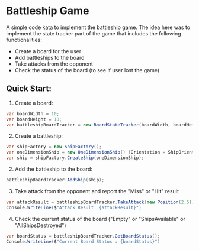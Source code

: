 # Battleship Game
A simple code kata to implement the battleship game. The idea here was to implement the state tracker part of the game that includes the following functionalities:

* Create a board for the user
* Add battleships to the board
* Take attacks from the opponent
* Check the status of the board (to see if user lost the game)


## Quick Start:

1. Create a board:
```csharp
var boardWidth = 10;
var boardHeight = 10;
var battleshipBoardTracker = new BoardStateTracker(boardWidth, boardHeight);
```

2. Create a battleship:
```csharp
var shipFactory = new ShipFactory();
var oneDimensionShip = new OneDimensionShip() {Orientation = ShipOrientation.Horizontal, StartPosition = new Position(2,3), Length = 3};
var ship = shipFactory.CreateShip(oneDimensionShip);
```

2. Add the battleship to the board:

```csharp
battleshipBoardTracker.AddShip(ship);
```

3. Take attack from the opponent and report the "Miss" or "Hit" result
```csharp
var attackResult = battleshipBoardTracker.TakeAttack(new Position(2,5));
Console.WriteLine($"Attack Result: {attackResult}")
```

4. Check the current status of the board ("Empty" or "ShipsAvailable" or "AllShipsDestroyed")
```csharp
var boardStatus = battleshipBoardTracker.GetBoardStatus();
Console.WriteLine($"Current Board Status : {boardStatus}")
```